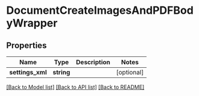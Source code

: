 # DocumentCreateImagesAndPDFBodyWrapper

## Properties
Name | Type | Description | Notes
------------ | ------------- | ------------- | -------------
**settings_xml** | **string** |  | [optional] 

[[Back to Model list]](../README.md#documentation-for-models) [[Back to API list]](../README.md#documentation-for-api-endpoints) [[Back to README]](../README.md)


